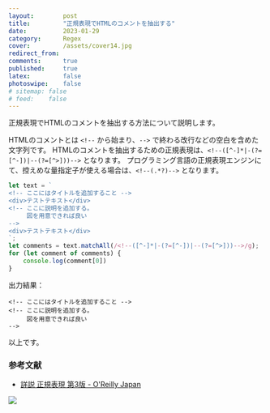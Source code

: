 ```yaml
---
layout:        post
title:         "正規表現でHTMLのコメントを抽出する"
date:          2023-01-29
category:      Regex
cover:         /assets/cover14.jpg
redirect_from:
comments:      true
published:     true
latex:         false
photoswipe:    false
# sitemap: false
# feed:    false
---
```


正規表現でHTMLのコメントを抽出する方法について説明します。

HTMLのコメントとは `<!--` から始まり、`-->` で終わる改行などの空白を含めた文字列です。
HTMLのコメントを抽出するための正規表現は、`<!--([^-]*|-(?=[^-])|--(?=[^>]))-->` となります。
プログラミング言語の正規表現エンジンにて、控えめな量指定子が使える場合は、`<!--(.*?)-->` となります。

```js
let text = `
<!-- ここにはタイトルを追加すること -->
<div>テストテキスト</div>
<!-- ここに説明を追加する。
     図を用意できれば良い
-->
<div>テストテキスト</div>
`;
let comments = text.matchAll(/<!--([^-]*|-(?=[^-])|--(?=[^>]))-->/g);
for (let comment of comments) {
    console.log(comment[0])
}
```

出力結果：

```output
<!-- ここにはタイトルを追加すること -->
<!-- ここに説明を追加する。
     図を用意できれば良い
-->
```

以上です。

### 参考文献

<!-- http://www.oreilly.co.jp/books/9784873113593/ -->

- [詳説 正規表現 第3版 - O'Reilly Japan](https://amzn.to/3IxSBV4)

<a href="https://www.amazon.co.jp/%E6%AD%A3%E8%A6%8F%E8%A1%A8%E7%8F%BE-%E7%AC%AC3%E7%89%88-Jeffrey-F-Friedl/dp/4873113598?__mk_ja_JP=%E3%82%AB%E3%82%BF%E3%82%AB%E3%83%8A&crid=JVX7BNB30DDO&keywords=%E8%A9%B3%E8%AA%AC+%E6%AD%A3%E8%A6%8F%E8%A1%A8%E7%8F%BE&qid=1676777838&s=books&sprefix=%E8%A9%B3%E8%AA%AC+%E6%AD%A3%E8%A6%8F%E8%A1%A8%E7%8F%BE%2Cstripbooks%2C172&sr=1-1&linkCode=li3&tag=tex2e-22&linkId=5ac3b33eff776e2785aa0de8ede06be0&language=ja_JP&ref_=as_li_ss_il" target="_blank"><img border="0" src="//ws-fe.amazon-adsystem.com/widgets/q?_encoding=UTF8&ASIN=4873113598&Format=_SL250_&ID=AsinImage&MarketPlace=JP&ServiceVersion=20070822&WS=1&tag=tex2e-22&language=ja_JP" ></a><!--<img src="https://ir-jp.amazon-adsystem.com/e/ir?t=tex2e-22&language=ja_JP&l=li3&o=9&a=4873113598" width="1" height="1" border="0" alt="" style="border:none !important; margin:0px !important;" />-->
